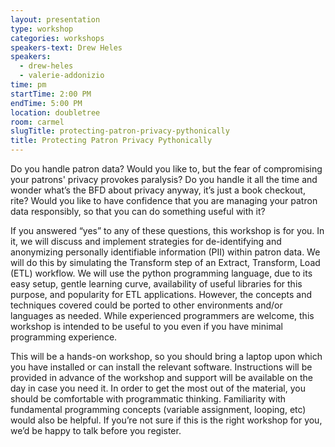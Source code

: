 ```yaml
---
layout: presentation
type: workshop
categories: workshops
speakers-text: Drew Heles
speakers:
  - drew-heles
  - valerie-addonizio
time: pm
startTime: 2:00 PM
endTime: 5:00 PM
location: doubletree
room: carmel
slugTitle: protecting-patron-privacy-pythonically
title: Protecting Patron Privacy Pythonically
---
```


Do you handle patron data?
Would you like to, but the fear of compromising your patrons' privacy provokes paralysis?
Do you handle it all the time and wonder what’s the BFD about privacy anyway, it’s just a book checkout, rite?
Would you like to have confidence that you are managing your patron data responsibly, so that you can do something useful with it?

If you answered “yes” to any of these questions, this workshop is for you. In it, we will discuss and implement strategies for de-identifying and anonymizing personally identifiable information (PII) within patron data. We will do this by simulating the Transform step of an Extract, Transform, Load (ETL) workflow. We will use the python programming language, due to its easy setup, gentle learning curve, availability of useful libraries for this purpose, and popularity for ETL applications. However, the concepts and techniques covered could be ported to other environments and/or languages as needed. While experienced programmers are welcome, this workshop is intended to be useful to you even if you have minimal programming experience.

This will be a hands-on workshop, so you should bring a laptop upon which you have installed or can install the relevant software. Instructions will be provided in advance of the workshop and support will be available on the day in case you need it. In order to get the most out of the material, you should be comfortable with programmatic thinking. Familiarity with fundamental programming concepts (variable assignment, looping, etc) would also be helpful. If you’re not sure if this is the right workshop for you, we’d be happy to talk before you register.
